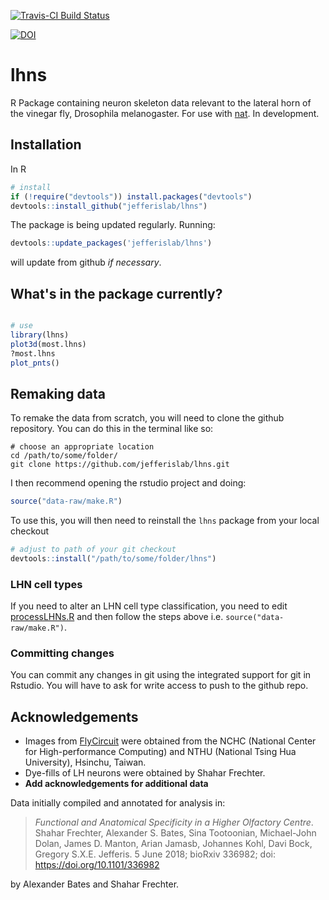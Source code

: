 [![Travis-CI Build Status](https://travis-ci.org/jefferislab/lhns.svg?branch=master)](https://travis-ci.org/jefferislab/lhns)

[![DOI](https://zenodo.org/badge/130757017.svg)](https://zenodo.org/badge/latestdoi/130757017)

# lhns
R Package containing neuron skeleton data relevant to the lateral horn of the vinegar fly, Drosophila melanogaster. For use with [nat](https://github.com/jefferis/rcatmaid). In development.


## Installation

In R
```r
# install
if (!require("devtools")) install.packages("devtools")
devtools::install_github("jefferislab/lhns")
```

The package is being updated regularly. Running:

```r
devtools::update_packages('jefferislab/lhns')
```
will update from github *if necessary*.

## What's in the package currently?
```r

# use
library(lhns)
plot3d(most.lhns)
?most.lhns
plot_pnts()
```

## Remaking data

To remake the data from scratch, you will need to clone the github repository. You can do this in the terminal like so:

```
# choose an appropriate location
cd /path/to/some/folder/
git clone https://github.com/jefferislab/lhns.git
```

I then recommend opening the rstudio project and doing:

```r
source("data-raw/make.R")
```

To use this, you will then need to reinstall the `lhns` package from your local checkout 

```r
# adjust to path of your git checkout
devtools::install("/path/to/some/folder/lhns")
```
### LHN cell types
If you need to alter an LHN cell type classification, you need to edit
[processLHNs.R](data-raw/processLHNs.R) and then follow the steps above i.e. 
`source("data-raw/make.R")`. 

### Committing changes

You can commit any changes in git using the integrated support for git in Rstudio. You will have to ask for write access to push to the github repo.

## Acknowledgements
* Images from [FlyCircuit](http://flycircuit.tw) were obtained from the NCHC (National Center for High-performance Computing) and NTHU (National Tsing Hua University), Hsinchu, Taiwan.
* Dye-fills of LH neurons were obtained by Shahar Frechter.
* **Add acknowledgements for additional data**

Data initially compiled and annotated for analysis in:


> *Functional and Anatomical Specificity in a Higher Olfactory Centre*.
> Shahar Frechter, Alexander S. Bates, Sina Tootoonian, Michael-John Dolan, James D. Manton, Arian Jamasb, Johannes Kohl, Davi Bock, Gregory S.X.E. Jefferis.
> 5 June 2018; bioRxiv 336982; doi: https://doi.org/10.1101/336982


by Alexander Bates and Shahar Frechter. 
